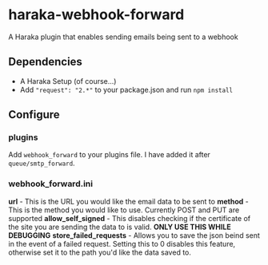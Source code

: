 # haraka-webhook-forward
A Haraka plugin that enables sending emails being sent to a webhook

## Dependencies
* A Haraka Setup (of course...)
* Add `"request": "2.*"` to your package.json and run `npm install`

## Configure
### plugins
Add `webhook_forward` to your plugins file.  I have added it after `queue/smtp_forward`.

### webhook_forward.ini
**url** - This is the URL you would like the email data to be sent to
**method** - This is the method you would like to use.  Currently POST and PUT are supported
**allow_self_signed** - This disables checking if the certificate of the site you are sending the data to is valid. **ONLY USE THIS WHILE DEBUGGING**
**store_failed_requests** - Allows you to save the json beind sent in the event of a failed request.  Setting this to 0 disables this feature, otherwise set it to the path you'd like the data saved to.
